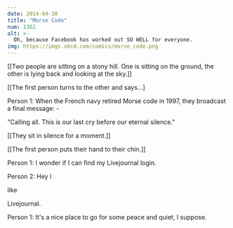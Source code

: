 ```yaml
---
date: 2014-04-30
title: "Morse Code"
num: 1362
alt: >-
  Oh, because Facebook has worked out SO WELL for everyone.
img: https://imgs.xkcd.com/comics/morse_code.png
---
```

[[Two people are sitting on a stony hill. One is sitting on the ground, the other is lying back and looking at the sky.]]

[[The first person turns to the other and says...]

Person 1: When the French navy retired Morse code in 1997, they broadcast a final message: - 

"Calling all. This is our last cry before our eternal silence."

[[They sit in silence for a moment.]]

[[The first person puts their hand to their chin.]]

Person 1: I wonder if I can find my Livejournal login.

Person 2: Hey I 

like

 Livejournal.

Person 1: It's a nice place to go for some peace and quiet, I suppose.


